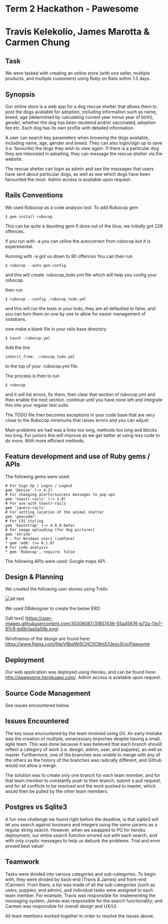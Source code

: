 # Term 2 Hackathon - Pawesome
# Travis Kelekolio, James Marotta & Carmen Chung

## Task
We were tasked with creating an online store (with one seller, multiple products, and multiple customers) using Ruby on Rails within 1.5 days.

## Synopsis
Our online store is a web app for a dog rescue shelter that allows them to post the dogs available for adoption, including information such as name, breed, age (determined by calculating current year minus year of birth), gender, whether the dog has been neutered and/or vaccinated, adoption fee etc. Each dog has its own profile with detailed information.

A user can search key parameters when browsing the dogs available, including name, age, gender and breed. They can also login/sign up to save (i.e. favourite) the dogs they wish to view again. If there is a particular dog they are interested in adopting, they can message the rescue shelter via the website.

The rescue shelter can login as admin and see the messages that users have sent about particular dogs, as well as see which dogs have been favourited the most. Admin access is available upon request.

## Rails Conventions
We used Robucop as a code analysis tool.
To add Rubocop gem

```
$ gem install rubocop
```
This can be quite a daunting gem if done out of the blue, we initially got 229 offences.

if you run with -a you can utilise the autocorrect from rubocop but it is experimental.

Running with -a got us down to 90 offences
You can then run
```
$ rubocop --auto-gen-config
```
and this will create .rubocop_todo.yml file which will help you config your robocop.

 then run
```
$ rubocop --config .rubocop_todo.yml
```
and this will run the tests in your todo, they are all defaulted to false, and you can turn them on one by one to allow for easier management of violations.

now make a blank file in your rails base directory
```
$ touch .rubocop.yml
```

Add the line
```
inherit_from: .rubocop_todo.yml
```
to the top of your .rubocop.yml file.


The process is then to run
```
$ rubocop
```
and it will list errors, fix them, then clear that section of rubocop.yml and then enable the next section.
continue until you have none left and integrate this into your regular test suite.

  The TODO file then becomes exceptions in your code base that are very close to the Rubocop minimums that raises errors and you can adjust

  Main problems we had was a lines too long, methods too long and blocks too long. For juniors this will improve as we get better at using less code to do more. With more efficient methods.

## Feature development and use of Ruby gems / APIs
The following gems were used:
```
# For Sign Up / Login / Logout
gem	'Devise' (~> 4.2)
# For changing alerts/success messages to pop ups
gem 'toastr-rails' (~> 1.0)
# For use with toastr-rails
gem 'jquery-rails'
# For setting location of the animal shelter
gem 'geocoder'
# For CSS styling
gem 'bootstrap' (~> 4.0.0.beta)
# For image uploading (for dog pictures)
gem 'shrine'
# : For Windows users (sadface)
* gem 'wdm' (>= 0.1.0)
# For code analysis
* gem 'Rubocop', require: false
```
The following APIs were used:
Google maps API.

## Design & Planning
We created the following user stories using Trello.

![alt text](https://user-images.githubusercontent.com/30306087/31857425-fa6491e0-b729-11e7-9ac6-2b3ab51519da.png)

We used DBdesigner to create the below ERD:

![alt text] (https://user-images.githubusercontent.com/30306087/31857436-55a45676-b72a-11e7-97c9-bd9c1ae5a56b.png)

Wireframes of the design are found here:
https://www.figma.com/file/V8bdWj5CHC5O9nt57Jeox3Uo/Pawsome

## Deployment
Our web application was deployed using Heroku, and can be found here: http://pawesome.herokuapp.com/. Admin access is available upon request.

## Source Code Management

See issues encountered below.

## Issues Encountered
The key issue encountered by the team involved using Git. An early mistake was the creation of multiple, unnecessary branches despite having a small, agile team. This was done because it was believed that each branch should reflect a category of work (i.e. design, admin, user, and puppies), as well as master. Furthermore, one of the branches was unable to merge with any of the others as the history of the branches was radically different, and Github would not allow a merge.

The solution was to create only one branch for each team member, and for that team member to constantly push to their branch, submit a pull request, and for all conflicts to be resolved and the work pushed to master, which would then be pulled by the other team members.

## Postgres vs Sqlite3
A fun new challenge we found right before the deadline, is that sqlite3 will let you search against booleans and integers using the same params as a regular string search. However, when we swapped to PG for heroku deployment, our entire search function errored out with each search, and with only cryptic messages to help us debunk the problems. Trial and error proved best value!

## Teamwork
Tasks were divided into various categories and sub-categories. To begin with, they were divided by back-end (Travis & James) and front-end (Carmen). From there, a list was made of all the sub-categories (such as users, puppies, and admin), and individual tasks were assigned to each team member. For example, Travis was responsible for implementing the messaging system; James was responsible for the search functionality; and Carmen was responsible for overall design and UX/UI.

All team members worked together in order to resolve the issues above.
